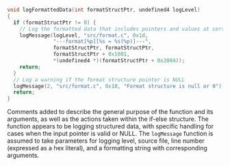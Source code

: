 ```c
void logFormattedData(int formatStructPtr, undefined4 logLevel)
{
  if (formatStructPtr != 0) {
    // Log the formatted data that includes pointers and values at certain offsets
    logMessage(logLevel, "src/format.c", 0x1d, 
               "---format[%p][%s = %s(%p)]---", 
               formatStructPtr, formatStructPtr,
               formatStructPtr + 0x1001, 
               *(undefined4 *)(formatStructPtr + 0x2004));
    return;
  }
  // Log a warning if the format structure pointer is NULL
  logMessage(2, "src/format.c", 0x18, "Format structure is null or 0");
  return;
}
```

Comments added to describe the general purpose of the function and its arguments, as well as the actions taken within the if-else structure. The function appears to be logging structured data, with specific handling for cases when the input pointer is valid or NULL. The `logMessage` function is assumed to take parameters for logging level, source file, line number (expressed as a hex literal), and a formatting string with corresponding arguments.